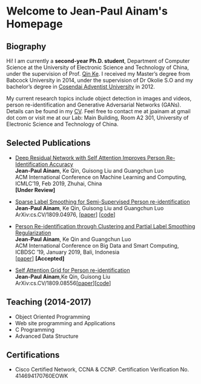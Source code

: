 # Welcome to Jean-Paul Ainam's Homepage

## Biography

Hi! I am currently a **second-year Ph.D. student**, Department of Computer Science at the University of Electronic Science and Technology of China, under the supervision of Prof. <a href="https://scholar.google.com/citations?user=YevGUDgAAAAJ&hl=en" target="_blank">Qin Ke</a>. I received my Master’s degree from Babcock University in 2014, under the supervision of Dr Okolie S.O and my bachelor’s degree in <a href="https//:www.uacosendai-edu.net" target="_blank">Cosendai Adventist University</a> in 2012.

My current research topics include object detection in images and videos, person re-identification and Generative Adversarial Networks (GANs).
Details can be found in my <a target="_blank" href="https://1drv.ms/b/s!Avwfb9nLRWEykmJ0tpu7NWUCU9u_">CV</a>. Feel free to contact me at jpainam at gmail dot com or visit me at our Lab: Main Building, Room A2 301, University of Electronic Science and Technology of China.

## Selected Publications
* <a href="#">Deep Residual Network with Self Attention Improves Person Re-Identification Accuracy</a><br> **Jean-Paul Ainam**, Ke Qin, Guisong Liu and Guangchun Luo<br>ACM International Conference on Machine Learning and Computing, ICMLC’19, Feb 2019, Zhuhai, China<br/><b>[Under Review]</b>

* <a href="https://jpainam.github.io/papers/SLSR_2018.pdf">Sparse Label Smoothing for Semi-Supervised Person re-identification</a><br> **Jean-Paul Ainam**, Ke Qin, Guisong Liu and Guangchun Luo<br> ArXiv:cs.CV/1809.04976, [[paper](https://arxiv.org/abs/1809.04976)] [[code](https://github.com/jpainam/SLS_ReID)]

* <a href="https://jpainam.github.io/papers/PLSR_2018.pdf">Person Re-identification through Clustering and Partial Label Smoothing Regularization</a><br> **Jean-Paul Ainam**, Ke Qin and Guangchun Luo<br>ACM International Conference on Big Data and Smart Computing, ICBDSC ’19, January 2019, Bali, Indonesia<br/>[[paper](https://jpainam.github.io/papers/PLSR_2018.pdf)] <b>[Accepted]</b>

* <a href="http://arxiv.org/abs/1809.08556">Self Attention Grid for Person re-identification</a><br> **Jean-Paul Ainam**,Ke Qin, Guisong Liu<br>
ArXiv:cs.CV/1809.08556[[paper](https://jpainam.github.io/papers/SAG_2018.pdf)][[code](https://github.com/jpainam/self_attention_grid)]

## Teaching (2014-2017)
* Object Oriented Programming
* Web site programming and Applications
* C Programming
* Advanced Data Structure

## Certifications
* Cisco Certified Network, CCNA & CCNP. Certification Verification No. 414694170760EOWK
